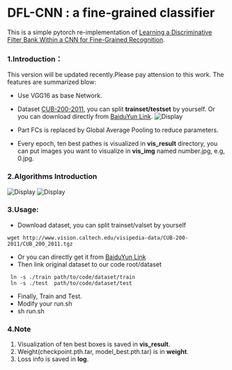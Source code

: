 # DFL-CNN : a fine-grained classifier
This is a simple pytorch re-implementation of [Learning a Discriminative Filter Bank Within a CNN for Fine-Grained Recognition](https://arxiv.org/pdf/1611.09932.pdf).

### 1.Introduction： 
This version will be updated recently.Please pay attension to this work.
The features are summarized blow:
+ Use VGG16 as base Network.
+ Dataset [CUB-200-2011](http://www.vision.caltech.edu/visipedia/CUB-200-2011.html), you can split **trainset/testset** by yourself.
  Or you can download directly from [BaiduYun Link](https://pan.baidu.com/s/1JQxa3DYDrM329skC73kbzQ).
![Display](https://www.researchgate.net/profile/Xiangteng_He/publication/320032994/figure/fig1/AS:542681248288768@1506396700557/Examples-of-CUB-200-2011-dataset-1-First-row-shows-large-variance-in-the-same.png)
  
+ Part FCs is replaced by Global Average Pooling to reduce parameters.
+ Every epoch, ten best pathes is visualized in **vis_result** directory, you can put images you want to visualize in **vis_img** named number.jpg, e.g, 0.jpg.

### 2.Algorithms Introduction
![Display](https://github.com/songdejia/DFL-CNN/blob/master/screenshot/introduction2.png)
![Display](https://github.com/songdejia/DFL-CNN/blob/master/screenshot/introduction1.jpg)

### 3.Usage:
+ Download dataset, you can split trainset/valset by yourself
```
wget http://www.vision.caltech.edu/visipedia-data/CUB-200-2011/CUB_200_2011.tgz
```
+ Or you can directly get it from [BaiduYun Link](https://pan.baidu.com/s/1JQxa3DYDrM329skC73kbzQ)
+ Then link original dataset to our code root/dataset
``` 
 ln -s ./train path/to/code/dataset/train 
 ln -s ./test  path/to/code/dataset/test
```
+ Finally, Train and Test.
+ Modify your run.sh 
+ sh run.sh

### 4.Note
1. Visualization of ten best boxes is saved in **vis_result**. 
2. Weight(checkpoint.pth.tar, model_best.pth.tar) is in **weight**.
3. Loss info is saved in **log**.


